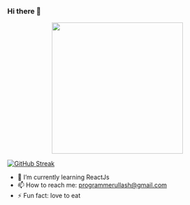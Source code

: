 ### Hi there 👋





<div id="header" align="center">
  <img src="https://media.giphy.com/media/dKc2fBq97S9gIzLX2j/giphy.gif" width="300"/>
</div>

[![GitHub Streak](https://github-readme-streak-stats.herokuapp.com/?user=ullash4)](https://git.io/streak-stats)
- 🌱 I’m currently learning ReactJs
- 📫 How to reach me: programmerullash@gmail.com
- ⚡ Fun fact: love to eat

